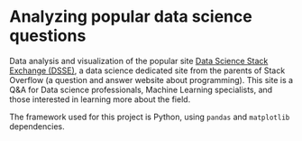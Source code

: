 # Analyzing popular data science questions

Data analysis and visualization of the popular site [Data Science Stack Exchange (DSSE)](https://datascience.stackexchange.com/), a data science dedicated site from the parents of Stack Overflow (a question and answer website about programming). This site is a Q&A for Data science professionals, Machine Learning specialists, and those interested in learning more about the field.

The framework used for this project is Python, using `pandas` and `matplotlib` dependencies.
